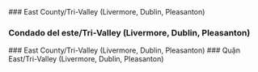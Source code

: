 <style>
.h3{
    margin-top:2rem;
}
</style>
<RenderIf language="en,tl">
### East County/Tri-Valley (Livermore, Dublin, Pleasanton)

</RenderIf>
<RenderIf language="es">
 
### Condado del este/Tri-Valley (Livermore, Dublin, Pleasanton)

</RenderIf>
<RenderIf language="zh">
### East County/Tri-Valley (Livermore, Dublin, Pleasanton)

</RenderIf>
<RenderIf language="vi">
### Quận East/Tri-Valley (Livermore, Dublin, Pleasanton)

</RenderIf>
